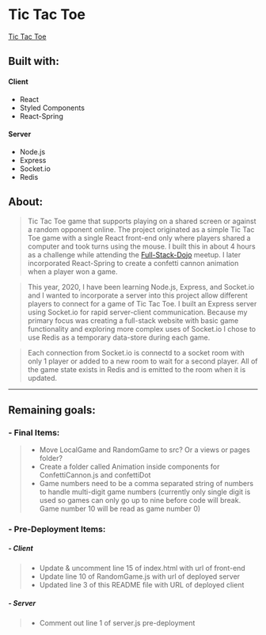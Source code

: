 # Tic Tac Toe

[Tic Tac Toe]('./')

## Built with:

#### Client

- React
- Styled Components
- React-Spring

#### Server

- Node.js
- Express
- Socket.io
- Redis

## About:

> Tic Tac Toe game that supports playing on a shared screen or against a random opponent online. The project originated as a simple Tic Tac Toe game with a single React front-end only where players shared a computer and took turns using the mouse. I built this in about 4 hours as a challenge while attending the [Full-Stack-Dojo](https://www.meetup.com/Full-Stack-Dev-Factory/) meetup. I later incorporated React-Spring to create a confetti cannon animation when a player won a game.

> This year, 2020, I have been learning Node.js, Express, and Socket.io and I wanted to incorporate a server into this project allow different players to connect for a game of Tic Tac Toe. I built an Express server using Socket.io for rapid server-client communication. Because my primary focus was creating a full-stack website with basic game functionality and exploring more complex uses of Socket.io I chose to use Redis as a temporary data-store during each game.

> Each connection from Socket.io is connectd to a socket room with only 1 player or added to a new room to wait for a second player. All of the game state exists in Redis and is emitted to the room when it is updated.

---

## Remaining goals:

### - Final Items:

> - Move LocalGame and RandomGame to src? Or a views or pages folder?
> - Create a folder called Animation inside components for ConfettiCannon.js and confettiDot
> - Game numbers need to be a comma separated string of numbers to handle multi-digit game numbers (currently only single digit is used so games can only go up to nine before code will break. Game number 10 will be read as game number 0)

### - Pre-Deployment Items:

##### - Client

> - Update & uncomment line 15 of index.html with url of front-end
> - Update line 10 of RandomGame.js with url of deployed server
> - Updated line 3 of this README file with URL of deployed client

##### - Server

> - Comment out line 1 of server.js pre-deployment
